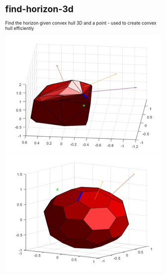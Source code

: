 # find-horizon-3d
Find the horizon given convex hull 3D and a point - used to create convex hull efficiently

![example1](images/res1.jpg)
![example2](images/res2.jpg)
